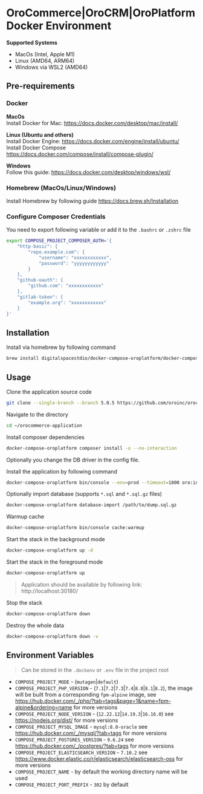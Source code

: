 # OroCommerce|OroCRM|OroPlatform Docker Environment

**Supported Systems**
* MacOs (Intel, Apple M1)
* Linux (AMD64, ARM64)
* Windows via WSL2 (AMD64)

## Pre-requirements
### Docker
**MacOs**  
Install Docker for Mac: https://docs.docker.com/desktop/mac/install/  

**Linux (Ubuntu and others)**  
Install Docker Engine: https://docs.docker.com/engine/install/ubuntu/  
Install Docker Compose https://docs.docker.com/compose/install/compose-plugin/

**Windows**  
Follow this guide: https://docs.docker.com/desktop/windows/wsl/  

### Homebrew (MacOs/Linux/Windows)
Install Homebrew by following guide https://docs.brew.sh/Installation

### Configure Composer Credentials
You need to export following variable or add it to the `.bashrc` or `.zshrc` file
```bash
export COMPOSE_PROJECT_COMPOSER_AUTH='{
    "http-basic": {
        "repo.example.com": {
            "username": "xxxxxxxxxxxx",
            "password": "yyyyyyyyyyyy"
        }
    },
    "github-oauth": {
        "github.com": "xxxxxxxxxxxx"
    },
    "gitlab-token": {
        "example.org": "xxxxxxxxxxxx"
    }
}'
```

## Installation
Install via homebrew by following command
```bash
brew install digitalspacestdio/docker-compose-oroplatform/docker-compose-oroplatform
```

## Usage
Clone the application source code
```bash
git clone --single-branch --branch 5.0.5 https://github.com/oroinc/orocommerce-application.git ~/orocommerce-application
```

Navigate to the directory
```bash
cd ~/orocommerce-application
```

Install composer dependencies
```bash
docker-compose-oroplatform composer install -o --no-interaction
```

Optionally you change the DB driver in the config file. 

Install the application by following command
```bash
docker-compose-oroplatform bin/console --env=prod --timeout=1800 oro:install --language=en --formatting-code=en_US --organization-name='Acme Inc.' --user-name=admin --user-email=admin@example.com --user-firstname=John --user-lastname=Doe --user-password='$ecretPassw0rd' --application-url='http://localhost:30180/' --sample-data=y
```

Optionally import database (supports `*.sql` and `*.sql.gz` files)
```bash
docker-compose-oroplatform database-import /path/to/dump.sql.gz
```

Warmup cache
```bash
docker-compose-oroplatform bin/console cache:warmup
```

Start the stack in the background mode
```bash
docker-compose-oroplatform up -d
```

Start the stack in the foreground mode
```bash
docker-compose-oroplatform up
```

> Application should be available by following link: http://localhost:30180/

Stop the stack
```bash
docker-compose-oroplatform down
```

Destroy the whole data
```bash
docker-compose-oroplatform down -v
```

## Environment Variables
> Can be stored in the `.dockenv` or `.env` file in the project root
* `COMPOSE_PROJECT_MODE` - (`mutagen`|`default`)
* `COMPOSE_PROJECT_PHP_VERSION` - (`7.1`|`7.2`|`7.3`|`7.4`|`8.0`|`8.1`|`8.2`), the image will be built from a corresponding `fpm-alpine` image, see https://hub.docker.com/_/php/?tab=tags&page=1&name=fpm-alpine&ordering=name for more versions
* `COMPOSE_PROJECT_NODE_VERSION` - (`12.22.12`|`14.19.3`|`16.16.0`) see https://nodejs.org/dist/ for more versions
* `COMPOSE_PROJECT_MYSQL_IMAGE` - `mysql:8.0-oracle` see https://hub.docker.com/_/mysql/?tab=tags for more versions
* `COMPOSE_PROJECT_POSTGRES_VERSION` - `9.6.24` see https://hub.docker.com/_/postgres/?tab=tags for more versions
* `COMPOSE_PROJECT_ELASTICSEARCH_VERSION` - `7.10.2` see https://www.docker.elastic.co/r/elasticsearch/elasticsearch-oss for more versions
* `COMPOSE_PROJECT_NAME` - by default the working directory name will be used
* `COMPOSE_PROJECT_PORT_PREFIX` - `302` by default
